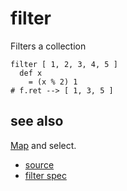 
# filter

Filters a collection
```
filter [ 1, 2, 3, 4, 5 ]
  def x
    = (x % 2) 1
# f.ret --> [ 1, 3, 5 ]
```

## see also

[Map](map.md) and select.


* [source](https://github.com/floraison/flor/tree/master/lib/flor/pcore/filter.rb)
* [filter spec](https://github.com/floraison/flor/tree/master/spec/pcore/filter_spec.rb)

